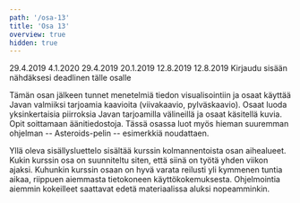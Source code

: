 ```yaml
---
path: '/osa-13'
title: 'Osa 13'
overview: true
hidden: true
---
```


<only-for-course-variant variant="dl">
  <deadline>29.4.2019</deadline>
</only-for-course-variant>

<only-for-course-variant variant="nodl">
  <deadline>4.1.2020</deadline>
</only-for-course-variant>

<only-for-course-variant variant="ohja-dl">
  <deadline>29.4.2019</deadline>
</only-for-course-variant>

<only-for-course-variant variant="ohja-nodl">
  <deadline>20.1.2019</deadline>
</only-for-course-variant>

<only-for-course-variant variant="kesa-dl">
  <deadline>12.8.2019</deadline>
</only-for-course-variant>

<only-for-course-variant variant="kesa-ohja-dl">
  <deadline>12.8.2019</deadline>
</only-for-course-variant>

<only-for-not-logged-in>
  <deadline>Kirjaudu sisään nähdäksesi deadlinen tälle osalle</deadline>
</only-for-not-logged-in>

Tämän osan jälkeen tunnet menetelmiä tiedon visualisointiin ja osaat käyttää Javan valmiiksi tarjoamia kaavioita (viivakaavio, pylväskaavio). Osaat luoda yksinkertaisia piirroksia Javan tarjoamilla välineillä ja osaat käsitellä kuvia. Opit soittamaan äänitiedostoja. Tässä osassa luot myös hieman suuremman ohjelman -- Asteroids-pelin -- esimerkkiä noudattaen.

<please-login></please-login>

<pages-in-this-section></pages-in-this-section>

Yllä oleva sisällysluettelo sisältää kurssin kolmannentoista osan aihealueet. Kukin kurssin osa on suunniteltu siten, että siinä on työtä yhden viikon ajaksi. Kuhunkin kurssin osaan on hyvä varata reilusti yli kymmenen tuntia aikaa, riippuen aiemmasta tietokoneen käyttökokemuksesta. Ohjelmointia aiemmin kokeilleet saattavat edetä materiaalissa aluksi nopeamminkin.

<exercises-in-this-section></exercises-in-this-section>
